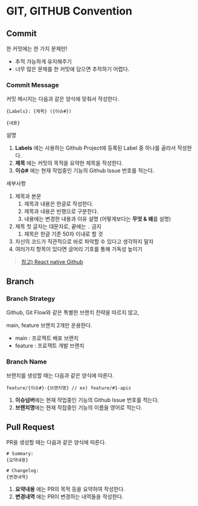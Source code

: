 # GIT, GITHUB Convention
## Commit
한 커밋에는 한 가지 문제만!
- 추적 가능하게 유지해주기
- 너무 많은 문제를 한 커밋에 담으면 추적하기 어렵다.
### Commit Message
커밋 메시지는 다음과 같은 양식에 맞춰서 작성한다.
```
{Labels}: {제목} ({이슈#})

{내용}
```
설명
1. **Labels** 에는 사용하는 Github Project에 등록된 Label 중 하나를 골라서 작성한다.
2. **제목** 에는 커밋의 목적을 요약한 제목을 작성한다.
3. **이슈#** 에는 현재 작업중인 기능의 Github Issue 번호를 적는다.

세부사항
1. 제목과 본문
   1. 제목과 내용은 한글로 작성한다.
   2. 제목과 내용은 빈행으로 구분한다.
   4. 내용에는 변경한 내용과 이유 설명 (어떻게보다는 **무엇 & 왜**를 설명)
2. 제목 첫 글자는 대문자로, 끝에는 `.` 금지
   1. 제목은 한글 기준 50자 이내로 할 것
3. 자신의 코드가 직관적으로 바로 파악할 수 있다고 생각하지 말자
4. 여러가지 항목이 있다면 글머리 기호를 통해 가독성 높이기


> [참고) React native Github](https://github.com/facebook/react-native)

## Branch
### Branch Strategy
Github, Git Flow와 같은 특별한 브랜치 전략을 따르지 않고,

main, feature 브랜치 2개만 운용한다. 

- main : 프로젝트 배포 브랜치
- feature : 프로잭트 개발 브랜치

### Branch Name
브랜치를 생성할 때는 다음과 같은 양식에 따른다.
```github
feature/{이슈#}-{브랜치명} // ex) feature/#1-apis
```
1. **이슈넘버**에는 현재 작업중인 기능의 Github Issue 번호를 적는다.
2. **브랜치명**에는 현재 작접중인 기능의 이름을 영어로 적는다. 

## Pull Request
PR을 생성할 때는 다음과 같은 양식에 따른다.
```
# Summary:
{요약내용}

# Changelog:
{변경내역}
```
1. **요약내용** 에는 PR의 목적 등을 요약하여 작성한다.
2. **변경내역** 에는 PR이 변경하는 내역들을 작성한다.

